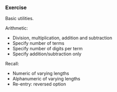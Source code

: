 ### Exercise

Basic utilities.  

Arithmetic:   
  
- Division, multiplication, addition and subtraction  
- Specify number of terms  
- Specify number of digits per term  
- Specify addition/subtraction only    

Recall:  
  
- Numeric of varying lengths  
- Alphanumeric of varying lengths    
- Re-entry: reversed option  


